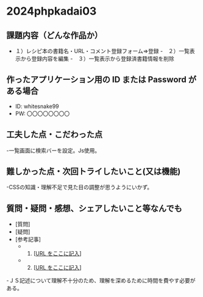 # 2024phpkadai03
## 課題内容（どんな作品か）

- １）レシピ本の書籍名・URL・コメント登録フォーム⇒登録
-　２）一覧表示から登録内容を編集
-　３）一覧表示から登録済書籍情報を削除

## 作ったアプリケーション用の ID または Password がある場合

- ID: whitesnake99
- PW: 〇〇〇〇〇〇〇〇

## 工夫した点・こだわった点
-一覧画面に検索バーを設定。Js使用。


## 難しかった点・次回トライしたいこと(又は機能)

-CSSの知識・理解不足で見た目の調整が思うようにいかず。

## 質問・疑問・感想、シェアしたいこと等なんでも

- [質問]
- [疑問]
- [参考記事]
  - 1. [[URL をここに記入](https://www.php.net/manual/ja/index.php)]
  - 2. [[URL をここに記入](https://qiita.com/)]

-ＪＳ記述について理解不十分のため、理解を深めるために時間を費やす必要がある。
